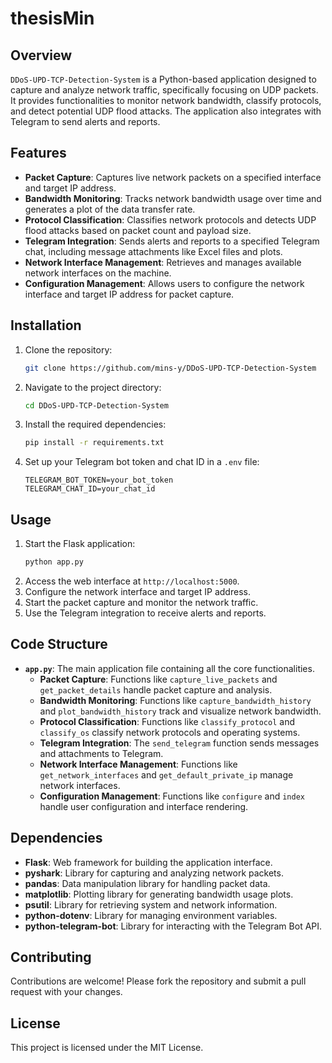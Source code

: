 # thesisMin

## Overview
`DDoS-UPD-TCP-Detection-System` is a Python-based application designed to capture and analyze network traffic, specifically focusing on UDP packets. It provides functionalities to monitor network bandwidth, classify protocols, and detect potential UDP flood attacks. The application also integrates with Telegram to send alerts and reports.

## Features
- **Packet Capture**: Captures live network packets on a specified interface and target IP address.
- **Bandwidth Monitoring**: Tracks network bandwidth usage over time and generates a plot of the data transfer rate.
- **Protocol Classification**: Classifies network protocols and detects UDP flood attacks based on packet count and payload size.
- **Telegram Integration**: Sends alerts and reports to a specified Telegram chat, including message attachments like Excel files and plots.
- **Network Interface Management**: Retrieves and manages available network interfaces on the machine.
- **Configuration Management**: Allows users to configure the network interface and target IP address for packet capture.

## Installation
1. Clone the repository:
   ```bash
   git clone https://github.com/mins-y/DDoS-UPD-TCP-Detection-System
   ```
2. Navigate to the project directory:
   ```bash
   cd DDoS-UPD-TCP-Detection-System
   ```
3. Install the required dependencies:
   ```bash
   pip install -r requirements.txt
   ```
4. Set up your Telegram bot token and chat ID in a `.env` file:
   ```plaintext
   TELEGRAM_BOT_TOKEN=your_bot_token
   TELEGRAM_CHAT_ID=your_chat_id
   ```

## Usage
1. Start the Flask application:
   ```bash
   python app.py
   ```
2. Access the web interface at `http://localhost:5000`.
3. Configure the network interface and target IP address.
4. Start the packet capture and monitor the network traffic.
5. Use the Telegram integration to receive alerts and reports.

## Code Structure
- **`app.py`**: The main application file containing all the core functionalities.
  - **Packet Capture**: Functions like `capture_live_packets` and `get_packet_details` handle packet capture and analysis.
  - **Bandwidth Monitoring**: Functions like `capture_bandwidth_history` and `plot_bandwidth_history` track and visualize network bandwidth.
  - **Protocol Classification**: Functions like `classify_protocol` and `classify_os` classify network protocols and operating systems.
  - **Telegram Integration**: The `send_telegram` function sends messages and attachments to Telegram.
  - **Network Interface Management**: Functions like `get_network_interfaces` and `get_default_private_ip` manage network interfaces.
  - **Configuration Management**: Functions like `configure` and `index` handle user configuration and interface rendering.

## Dependencies
- **Flask**: Web framework for building the application interface.
- **pyshark**: Library for capturing and analyzing network packets.
- **pandas**: Data manipulation library for handling packet data.
- **matplotlib**: Plotting library for generating bandwidth usage plots.
- **psutil**: Library for retrieving system and network information.
- **python-dotenv**: Library for managing environment variables.
- **python-telegram-bot**: Library for interacting with the Telegram Bot API.

## Contributing
Contributions are welcome! Please fork the repository and submit a pull request with your changes.

## License
This project is licensed under the MIT License.
